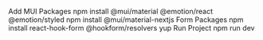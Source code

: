 Add MUI Packages
npm install @mui/material @emotion/react @emotion/styled
npm install @mui/material-nextjs
Form Packages
npm install react-hook-form @hookform/resolvers yup
Run Project
npm run dev